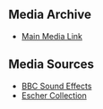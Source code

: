 ## Media Archive
* [Main Media Link](http://prajna.io/m)

## Media Sources
* [BBC Sound Effects](http://bbcsfx.acropolis.org.uk/)
* [Escher Collection](https://www.digitalcommonwealth.org/search?f%5Bcollection_name_ssim%5D%5B%5D=M.+C.+Escher+%281898-1972%29.+Prints+and+Drawings)
